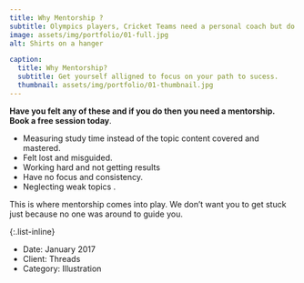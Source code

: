 ```yaml
---
title: Why Mentorship ?
subtitle: Olympics players, Cricket Teams need a personal coach but do you need one?.
image: assets/img/portfolio/01-full.jpg
alt: Shirts on a hanger

caption:
  title: Why Mentorship?
  subtitle: Get yourself alligned to focus on your path to sucess.
  thumbnail: assets/img/portfolio/01-thumbnail.jpg
---
```

**Have you felt any of these and if you do then you need a mentorship. Book a free session today**.

*  Measuring study time instead of the topic content covered and mastered.
*  Felt lost and misguided.
*  Working hard and not getting results
*  Have no focus and consistency.
*  Neglecting weak topics .

This is where mentorship comes into play. We don’t want you to get stuck just because no one was around to guide you.

{:.list-inline}
- Date: January 2017
- Client: Threads
- Category: Illustration

